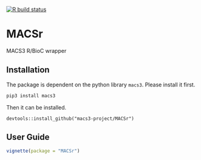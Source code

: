 [![R build status](https://github.com/hubentu/MACSr/workflows/R-CMD-check/badge.svg)](https://github.com/hubentu/MACSr/actions)

# MACSr
MACS3 R/BioC wrapper

## Installation
The package is dependent on the python library `macs3`. Please install it first.
```sh
pip3 install macs3
```

Then it can be installed.
```{r}
devtools::install_github("macs3-project/MACSr")
```

## User Guide
``` r
vignette(package = "MACSr")
```
